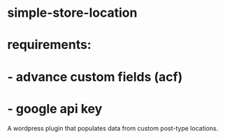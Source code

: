 # simple-store-location
# requirements:
# - advance custom fields (acf)
# - google api key
A wordpress plugin that populates data from custom post-type locations.

